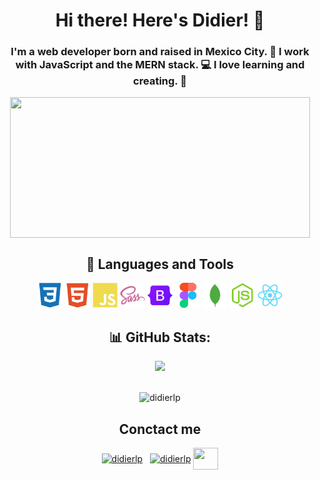 <div align="center">
   <h1 align = "center">
    Hi there! Here's Didier! 👋
   </h1> 
   <h3 align="center"> I'm a web developer born and raised in Mexico City.  🌮 I work with JavaScript and the MERN stack. 💻 I love learning and creating. 💓
   </h3>
   <img align="center" src="https://media3.giphy.com/media/sULKEgDMX8LcI/giphy.gif?cid=ecf05e47aax5qv063dh7gqerbtepmqx4zg3dnosxtoa7i0mo&ep=v1_gifs_search&rid=giphy.gif&ct=g" width="480" height="225" frameBorder="0" class="giphy-embed" allowFullScreen></img>


## 🔧 Languages and Tools
<img width="40" height="40" src='https://github.com/devicons/devicon/blob/master/icons/css3/css3-plain.svg'>
<img width="40" height="40" src='https://github.com/devicons/devicon/blob/master/icons/html5/html5-plain.svg'>
<img width="40" height="40" src='https://github.com/devicons/devicon/blob/master/icons/javascript/javascript-plain.svg'>
<img width="40" height="40" src='https://github.com/devicons/devicon/blob/master/icons/sass/sass-original.svg'>
 <img width="40" height="40" src='https://github.com/devicons/devicon/blob/master/icons/bootstrap/bootstrap-original.svg'>
 <img width="40" height="40" src='https://github.com/devicons/devicon/blob/master/icons/figma/figma-original.svg'>
  <img width="40" height="40" src='https://github.com/devicons/devicon/blob/master/icons/mongodb/mongodb-plain.svg'>
 <img width="40" height="40" src='https://github.com/devicons/devicon/blob/master/icons/nodejs/nodejs-plain.svg'>
 <img width="40" height="40" src='https://github.com/devicons/devicon/blob/master/icons/react/react-original.svg'>

## 📊 GitHub Stats:
![](https://github-readme-stats.vercel.app/api/top-langs/?username=didierlp&theme=dark&hide_border=true&include_all_commits=false&count_private=true&layout=compact)


<div align="center"><br><img src="https://komarev.com/ghpvc/?username=didierlp&label=Profile%20views&color=0e75b6&style=flat" style="width:15%;height:auto;" alt="didierlp" /> </div>

 <h2 align="center">Conctact me</h2>
<p align="center">
  <a href="https://www.linkedin.com/in/didier-lemus/" target="blank"><img align="center" src="https://raw.githubusercontent.com/rahuldkjain/github-profile-readme-generator/master/src/images/icons/Social/linked-in-alt.svg" alt="didierlp" height="30" width="40" /></a>
  &nbsp;
  <a href="https://www.instagram.com/diwis__" target="blank"><img align="center" src="https://upload.wikimedia.org/wikipedia/commons/thumb/5/58/Instagram-Icon.png/800px-Instagram-Icon.png" alt="didierlp" height="35" width="40" /></a>
  <a href="https://soundcloud.com/di-wis" target="blank"><img align="center" src="https://img.uxwing.com/wp-content/themes/uxwing/download/brands-social-media/soundcloud-square-color-icon.png" height="35" width="40" /></a>


</p>


</div>


<!--
**didierlp/didierlp** is a ✨ _special_ ✨ repository because its `README.md` (this file) appears on your GitHub profile.

Here are some ideas to get you started:

- 🔭 I’m currently working on ...
- 🌱 I’m currently learning ...
- 👯 I’m looking to collaborate on ...
- 🤔 I’m looking for help with ...
- 💬 Ask me about ...
- 📫 How to reach me: ...
- 😄 Pronouns: ...
- ⚡ Fun fact: ...
-->
